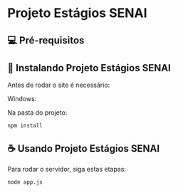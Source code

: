 # Projeto Estágios SENAI

## 💻 Pré-requisitos

## 🚀 Instalando Projeto Estágios SENAI

Antes de rodar o site é necessário:

Windows:

Na pasta do projeto:
```
npm install
```

## ☕ Usando Projeto Estágios SENAI

Para rodar o servidor, siga estas etapas:

```
node app.js
```
